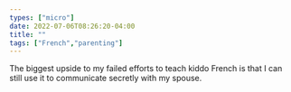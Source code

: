 ```yaml
---
types: ["micro"]
date: 2022-07-06T08:26:20-04:00
title: ""
tags: ["French","parenting"]
---
```

The biggest upside to my failed efforts to teach kiddo French is that I can still use it to communicate secretly with my spouse.
